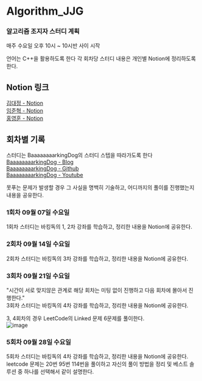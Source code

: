 # Algorithm_JJG

### 알고리즘 조지자 스터디 계획  

매주 수요일 오후 10시 ~ 10시반 사이 시작  

언어는 C++을 활용하도록 한다
각 회차당 스터디 내용은 개인별 Notion에 정리하도록 한다.


## Notion 링크
[김대정 - Notion](https://www.notion.so/v4chelsea/BaaaaaaaaaaaaarkingDog-C-1-fffc5fee96344ffa99ae8d7278616882)  
[임준혁 - Notion](https://positive-seagull-77b.notion.site/23942d7b738144f9a9960edda7f9dd86)  
[홍영훈 - Notion](https://acoustic-basin-638.notion.site/Algorithm-study-bd95532a107f4def962a80b6ba66d724)  

## 회차별 기록  
스터디는 BaaaaaaaarkingDog의 스터디 스텝을 따라가도록 한다  
[BaaaaaaaarkingDog - Blog](https://blog.encrypted.gg/)  
[BaaaaaaaarkingDog - Github](https://github.com/encrypted-def/basic-algo-lecture)  
[BaaaaaaaarkingDog - Youtube](https://www.youtube.com/watch?v=LcOIobH7ues&list=PLtqbFd2VIQv4O6D6l9HcD732hdrnYb6CY)  

못푸는 문제가 발생할 경우 그 사실을 명백히 기술하고, 어디까지의 풀이를 진행했는지 내용을 공유한다.  

### 1회차 09월 07일 수요일  
1회차 스터디는 바킹독의 1, 2차 강좌를 학습하고, 정리한 내용을 Notion에 공유한다.  

### 2회차 09월 14일 수요일  
2회차 스터디는 바킹독의 3차 강좌를 학습하고, 정리한 내용을 Notion에 공유한다.  

### 3회차 09월 21일 수요일  
"시간이 서로 맞지않은 관계로 해당 회차는 미팅 없이 진행하고 다음 회차에 몰아서 진행한다."  
3회차 스터디는 바킹독의 4차 강좌를 학습하고, 정리한 내용을 Notion에 공유한다.  

3, 4회차의 경우 LeetCode의 Linked 문제 6문제를 풀이한다.  
![image](https://user-images.githubusercontent.com/56423426/190188274-5da04172-9250-47b9-8de1-854d6e1022ac.png)

### 5회차 09월 28일 수요일  
5회차 스터디는 바킹독의 4차 강좌를 학습하고, 정리한 내용을 Notion에 공유한다.
leetcode 문제는 20번 95번 114번을 풀이하고 자신의 풀이 방법을 정리 및 베스트 솔루션 중 하나를 선택해서 같이 설명한다.
